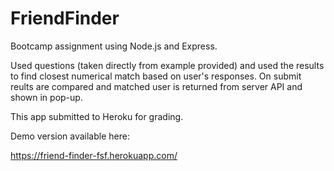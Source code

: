 # FriendFinder

Bootcamp assignment using Node.js and Express.

Used questions (taken directly from example provided) and used the results to find closest numerical match based on user's responses. On submit reults are compared and matched user is returned from server API and shown in pop-up.

This app submitted to Heroku for grading.

Demo version available here: 

https://friend-finder-fsf.herokuapp.com/
